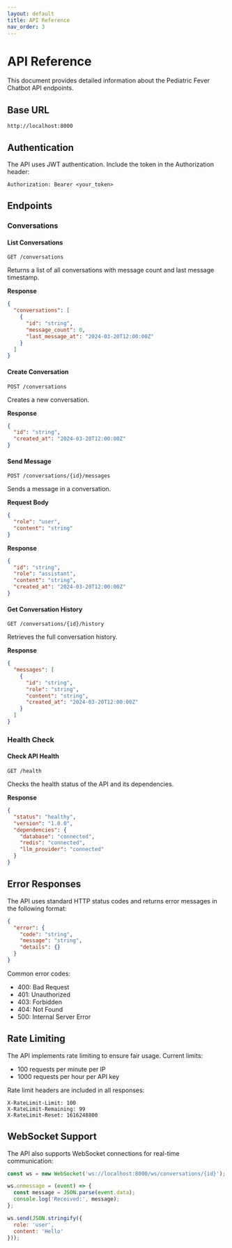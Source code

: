 ```yaml
---
layout: default
title: API Reference
nav_order: 3
---
```


# API Reference

This document provides detailed information about the Pediatric Fever Chatbot API endpoints.

## Base URL

```
http://localhost:8000
```

## Authentication

The API uses JWT authentication. Include the token in the Authorization header:

```
Authorization: Bearer <your_token>
```

## Endpoints

### Conversations

#### List Conversations
```http
GET /conversations
```

Returns a list of all conversations with message count and last message timestamp.

**Response**
```json
{
  "conversations": [
    {
      "id": "string",
      "message_count": 0,
      "last_message_at": "2024-03-20T12:00:00Z"
    }
  ]
}
```

#### Create Conversation
```http
POST /conversations
```

Creates a new conversation.

**Response**
```json
{
  "id": "string",
  "created_at": "2024-03-20T12:00:00Z"
}
```

#### Send Message
```http
POST /conversations/{id}/messages
```

Sends a message in a conversation.

**Request Body**
```json
{
  "role": "user",
  "content": "string"
}
```

**Response**
```json
{
  "id": "string",
  "role": "assistant",
  "content": "string",
  "created_at": "2024-03-20T12:00:00Z"
}
```

#### Get Conversation History
```http
GET /conversations/{id}/history
```

Retrieves the full conversation history.

**Response**
```json
{
  "messages": [
    {
      "id": "string",
      "role": "string",
      "content": "string",
      "created_at": "2024-03-20T12:00:00Z"
    }
  ]
}
```

### Health Check

#### Check API Health
```http
GET /health
```

Checks the health status of the API and its dependencies.

**Response**
```json
{
  "status": "healthy",
  "version": "1.0.0",
  "dependencies": {
    "database": "connected",
    "redis": "connected",
    "llm_provider": "connected"
  }
}
```

## Error Responses

The API uses standard HTTP status codes and returns error messages in the following format:

```json
{
  "error": {
    "code": "string",
    "message": "string",
    "details": {}
  }
}
```

Common error codes:
- 400: Bad Request
- 401: Unauthorized
- 403: Forbidden
- 404: Not Found
- 500: Internal Server Error

## Rate Limiting

The API implements rate limiting to ensure fair usage. Current limits:
- 100 requests per minute per IP
- 1000 requests per hour per API key

Rate limit headers are included in all responses:
```
X-RateLimit-Limit: 100
X-RateLimit-Remaining: 99
X-RateLimit-Reset: 1616248800
```

## WebSocket Support

The API also supports WebSocket connections for real-time communication:

```javascript
const ws = new WebSocket('ws://localhost:8000/ws/conversations/{id}');

ws.onmessage = (event) => {
  const message = JSON.parse(event.data);
  console.log('Received:', message);
};

ws.send(JSON.stringify({
  role: 'user',
  content: 'Hello'
}));
``` 